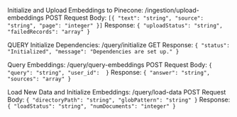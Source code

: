 Initialize and Upload Embeddings to Pinecone:
/ingestion/upload-embeddings POST
Request Body: `[{ "text": "string", "source": "string", "page": "integer" }]`
Response: `{ "uploadStatus": "string", "failedRecords": "array" }`


QUERY
Initialize Dependencies:
/query/initialize GET
Response: `{ "status": "Initialized", "message": "Dependencies are set up." }`

Query Embeddings:
/query/query-embeddings POST
Request Body: `{ "query": "string", "user_id":  }`
Response: `{ "answer": "string", "sources": "array" }`

Load New Data and Initialize Embeddings:
/query/load-data POST
Request Body: `{ "directoryPath": "string", "globPattern": "string" }`
Response: `{ "loadStatus": "string", "numDocuments": "integer" }`